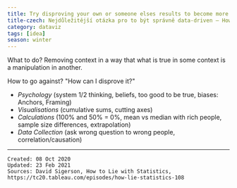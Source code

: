 ```yaml
---
title: Try disproving your own or someone elses results to become more data-driven
title-czech: Nejdůležitější otázka pro to být správně data-driven – How Can I Disprove It
category: dataviz
tags: [idea]
season: winter
---
```


What to do? Removing context in a way that what is true in some context is a manipulation in another.

How to go against? "How can I disprove it?"

- *Psychology* (system 1/2 thinking, beliefs, too good to be true, biases: Anchors, Framing)
- *Visualisations* (cumulative sums, cutting axes)
- *Calculations* (100% and 50% = 0%, mean vs median with rich people, sample size differences, extrapolation)
- *Data Collection* (ask wrong question to wrong people, correlation/causation)

---

    Created: 08 Oct 2020
    Updated: 23 Feb 2021
    Sources: David Sigerson, How to Lie with Statistics, https://tc20.tableau.com/episodes/how-lie-statistics-108
